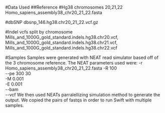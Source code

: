 #Data Used
##Reference
#Hg38 chromosomes 20,21,22
Homo_sapiens_assembly38_chr20_21_22.fasta

#dbSNP
dbsnp_146.hg38.chr20_21_22.vcf.gz

#Indel vcfs split by chromosome
Mills_and_1000G_gold_standard.indels.hg38.chr20.vcf, Mills_and_1000G_gold_standard.indels.hg38.chr21.vcf, Mills_and_1000G_gold_standard.indels.hg38.chr22.vcf


#Samples
Samples were generated with NEAT read simulator based off of the 3 chromosome reference. The NEAT parameters used were:
	-r Homo_sapiens_assembly38_chr20_21_22.fasta
	-R 100 \
	--pe 300 30 \
	-M 0.001 \
	-E 0.001 \
	--bam \
	--vcf
We then used NEATs parralellizing simulation method to generate the output.
We copied the pairs of fastqs in order to run Swift with multiple samples.




